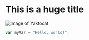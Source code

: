 # This is a huge title
![Image of Yaktocat](https://octodex.github.com/images/yaktocat.png)
``` javascript
var myVar = "Hello, world!";
```
